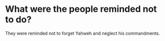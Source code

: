 # What were the people reminded not to do?

They were reminded not to forget Yahweh and neglect his commandments.
